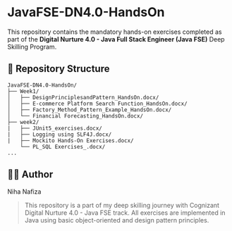 # JavaFSE-DN4.0-HandsOn

This repository contains the mandatory hands-on exercises completed as part of the **Digital Nurture 4.0 - Java Full Stack Engineer (Java FSE)** Deep Skilling Program.


## 📁 Repository Structure
```
JavaFSE-DN4.0-HandsOn/
├── Week1/
│   ├── DesignPrinciplesandPattern_HandsOn.docx/
│   ├── E-commerce Platform Search Function_HandsOn.docx/
│   ├── Factory_Method_Pattern_Example_HandsOn.docx/
│   └── Financial Forecasting_HandsOn.docx/
├── week2/
|   ├── JUnit5_exercises.docx/
|   ├── Logging using SLF4J.docx/
|   ├── Mockito Hands-On Exercises.docx/
    └── PL_SQL Exercises_.docx/
...
```

## 🧑‍💻 Author
Niha Nafiza

> This repository is a part of my deep skilling journey with Cognizant Digital Nurture 4.0 - Java FSE track. All exercises are implemented in Java using basic object-oriented and design pattern principles.
